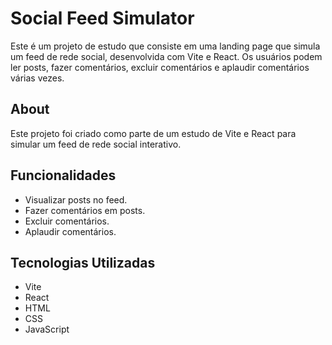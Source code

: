 # Social Feed Simulator

Este é um projeto de estudo que consiste em uma landing page que simula um feed de rede social, desenvolvida com Vite e React. Os usuários podem ler posts, fazer comentários, excluir comentários e aplaudir comentários várias vezes.

## About
Este projeto foi criado como parte de um estudo de Vite e React para simular um feed de rede social interativo.

## Funcionalidades
- Visualizar posts no feed.
- Fazer comentários em posts.
- Excluir comentários.
- Aplaudir comentários.

## Tecnologias Utilizadas
- Vite
- React
- HTML
- CSS
- JavaScript
